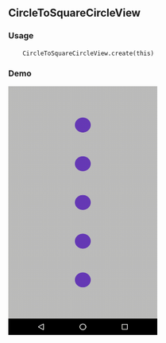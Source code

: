 ## CircleToSquareCircleView

### Usage
```
    CircleToSquareCircleView.create(this)
```

### Demo

<img src="https://github.com/Anwesh43/LinkedCircleToSquareView/blob/master/demo/circletosquarecircleview.gif" width="300px" height="500px">